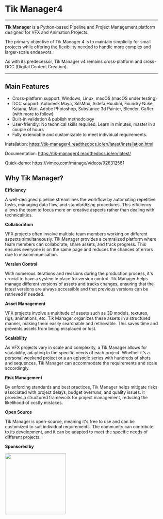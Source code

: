 Tik Manager4
============
------------------------------------------------------------------------------------

**Tik Manager** is a Python-based Pipeline and Project Management platform designed for VFX and Animation Projects.

The primary objective of Tik Manager 4 is to maintain simplicity for small projects while offering the flexibility needed to handle more complex and larger-scale endeavors.

As with its predecessor, Tik Manager v4 remains cross-platform and cross-DCC (Digital Content Creation).

------------------------------------------------------------------------------------
Main Features
-------------
- Cross-platform support: Windows, Linux, macOS (macOS under testing)
- DCC support: Autodesk Maya, 3dsMax, Sidefx Houdini, Foundry Nuke, Katana, Mari, Adobe Photoshop, Substance 3d Painter, Blender, Gaffer (with more to follow)
- Built-in validation & publish methodology 
- User-friendly: No technical skills required. Learn in minutes, master in a couple of hours 
- Fully extendable and customizable to meet individual requirements.

Installation:
https://tik-manager4.readthedocs.io/en/latest/installation.html

Documentation:
https://tik-manager4.readthedocs.io/en/latest/

Quick-demo:
https://vimeo.com/manage/videos/928312581

Why Tik Manager?
------------------------------------

**Efficiency**

A well-designed pipeline streamlines the workflow by automating repetitive tasks, managing data flow, and standardizing procedures. This efficiency allows the team to focus more on creative aspects rather than dealing with technicalities.

**Collaboration**

VFX projects often involve multiple team members working on different aspects simultaneously. Tik Manager provides a centralized platform where team members can collaborate, share assets, and track progress. This ensures everyone is on the same page and reduces the chances of errors due to miscommunication.

**Version Control**

With numerous iterations and revisions during the production process, it's crucial to have a system in place for version control. Tik Manager helps manage different versions of assets and tracks changes, ensuring that the latest versions are always accessible and that previous versions can be retrieved if needed.

**Asset Management**

VFX projects involve a multitude of assets such as 3D models, textures, rigs, animations, etc. Tik Manager organizes these assets in a structured manner, making them easily searchable and retrievable. This saves time and prevents assets from being misplaced or lost.

**Scalability**

As VFX projects vary in scale and complexity, a Tik Manager allows for scalability, adapting to the specific needs of each project. Whether it's a personal weekend project or a an episodic series with hundreds of shots and sequences, Tik Manager can accommodate the requirements and scale accordingly.

**Risk Management**

By enforcing standards and best practices, Tik Manager helps mitigate risks associated with project delays, budget overruns, and quality issues. It provides a structured framework for project management, reducing the likelihood of costly mistakes.

**Open Source**

Tik Manager is open-source, meaning it's free to use and can be customized to suit individual requirements. The community can contribute to its development, and it can be adapted to meet the specific needs of different projects.

**Sponsored by**

<a href="https://www.jetbrains.com/pycharm" style="display:inline-block;">
  <img src="https://resources.jetbrains.com/storage/products/company/brand/logos/PyCharm.png" width="200" style="float:left; margin-right:10px;">
</a>
